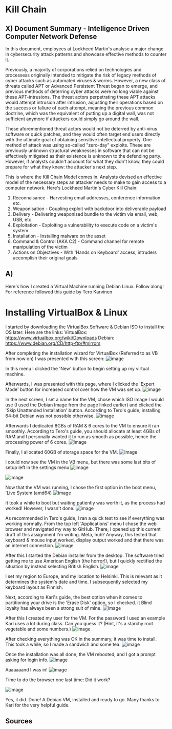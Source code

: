 # Kill  Chain

## X) Document Summary - Intelligence Driven Computer Network Defense
In this document, employees at Lockheed Martin's analyse a major change in cybersecurity attack patterns and showcase
effective methods to counter it.

Previously, a majority of corporations relied on technologies and processess originally intended to mitigate the risk of legacy methods of cyber attacks such as
automated viruses & worms. However, a new class of threats called APT or Advanced Persistent Threat began to emerge, and previous methods of deterring cyber attacks were
no long viable against these APT-intrusions. The threat actors perpetrating these APT attacks would attempt intrusion after intrusion, adjusting their operations based on the success
or faliure of each attempt, meaning the previous common doctrine, which was the equivalent of putting up a digital wall, was not sufficient anymore if attackers could simply go around the wall.

These aforementioned threat actors would not be deterred by anti-virus software or quick patches, and they would often target end users directly with the ultimate goal of obtaining
sensitive intellectual property. One method of attack was using so-called "zero-day" exploits. These are previously unknown structural weaknesses in software that can not be effectively mitigated as their existence is unknown to the defending party. However, if analysts couldn't account for what they didn't know, they could prepare for what they knew: the attacker's next step.

This is where the Kill Chain Model comes in. Analysts devised an effective model of the necessary steps an attacker needs to make to gain access to a computer network.
Here's Lockheed Martin's Cyber Kill Chain:

 1. Reconnaisance - Harvesting email addresses, conference information etc.
 2. Weaponisation - Coupling exploit with backdoor into deliverable payload
 3. Delivery - Delivering weaponised bundle to the victim via email, web, USB, etc.
 4. Exploitation - Exploiting a vulnerability to execute code on a victim's system
 5. Installation - Installing malware on the asset
 6. Command & Control (AKA C2) - Command channel for remote manipulation of the victim
 7. Actions on Objectives - With 'Hands on Keyboard' access, intruders accomplish their original goals

## A)
Here's how I created a Virtual Machine running Debian Linux. Follow along!
For reference followed this guide by Tero Karvinen

# Installing VirtualBox & Linux
I started by downloading the VirtualBox Software & Debian ISO to install the OS later:
Here are the links:
VirtualBox: https://www.virtualbox.org/wiki/Downloads
Debian: https://www.debian.org/CD/http-ftp/#mirrors

After completing the installation wizard for VirtualBox (Referred to as VB from now on) I was presented with this screen:
![image](https://github.com/user-attachments/assets/ea09fb8a-1541-4a5d-ab28-506b7762a175)

In this menu I clicked the 'New' button to begin setting up my virtual machine.

Afterwards, I was presented with this page, where I clicked the 'Expert Mode' button for increased control over how the VM was set up.
![image](https://github.com/user-attachments/assets/ac1dd87e-a89f-4562-917c-4310c60c052a)

In the next screen, I set a name for the VM, chose which ISO Image I would use (I used the Debian Image from the page linked earlier) and clicked the 'Skip Unattended Installation'
button. According to Tero's guide, installing 64-bit Debian was not possible otherwise.
![image](https://github.com/user-attachments/assets/4d8d126c-7ac3-485a-8b35-398469d07d5e)

Afterwards I dedicated 8GBs of RAM & 6 cores to the VM to ensure it ran smoothly. According to Tero's guide, you should allocate at least 4GBs of RAM and I personally wanted it to run as smooth as possible,
hence the processing power of 6 cores.
![image](https://github.com/user-attachments/assets/51be39b4-e559-4141-8c78-13ff33cc0a4b)

Finally, I allocated 60GB of storage space for the VM.
![image](https://github.com/user-attachments/assets/190a6e5b-d491-47aa-ad25-f0d25e8e042b)

I could now see the VM in the VB menu, but there was some last bits of setup left in the settings menu
![image](https://github.com/user-attachments/assets/f53b817a-3553-4ee4-88a2-ae2d6343041d)

![image](https://github.com/user-attachments/assets/68f703a3-69bd-4a79-9a83-7b1dc0b519c1)

Now that the VM was running, I chose the first option in the boot menu, 'Live System (amd64)
![image](https://github.com/user-attachments/assets/57a0ba55-70c3-42c8-a778-bd56a330f558)

It took a while to boot but waiting patiently was worth it, as the process had worked! However, I wasn't done.
![image](https://github.com/user-attachments/assets/41545458-f5e9-4c04-bc0f-a850ccd05522)

As recommended in Tero's guide, I ran a quick test to see if everything was working normally. From the top left 'Applications' menu I chose the web browser and navigated my way to GitHub.
There, I opened up this current draft of this assignment I'm writing. Meta, huh? Anyway, this tested that keyboard & mouse input worked, display output worked and that there was an internet connection.
![image](https://github.com/user-attachments/assets/5f752970-93c1-4442-9fd0-45cbe594f89f)

After this I started the Debian installer from the desktop. The software tried getting me to use American English (the horror!), but I quickly rectified the situation by instead selecting British English.
![image](https://github.com/user-attachments/assets/6d92034b-7926-4237-842a-4126cb490aa0)

I set my region to Europe, and my location to Helsinki. This is relevant as it determines the system's date and time. I subsequently selected my keyboard layout as Finnish.

Next, according to Kari's guide, the best option when it comes to partitioning your drive is the 'Erase Disk' option, so I checked. it Blind loyalty has always been a strong suit of mine.
![image](https://github.com/user-attachments/assets/abc5d35f-f040-4f2b-b006-e3e2e5c2c277)

After this I created my user for the VM. For the password I used an example Kari uses a lot during class. Can you guess it? (Hint, it's a starchy root vegetable and some numbers.)
![image](https://github.com/user-attachments/assets/a4234bd0-79c0-4b90-a194-dadda06e01aa)

After checking everything was OK in the summary, it was time to install. This took a while, so I made a sandwich and some tea.
![image](https://github.com/user-attachments/assets/cb4a76b9-1649-41b7-8e9d-9ca096e4b8f6)

Once the installation was all done, the VM rebooted, and I got a prompt asking for login info.
![image](https://github.com/user-attachments/assets/5e4e20f6-25c9-48ac-a90f-3266159ff117)

Aaaaaaand I was in!
![image](https://github.com/user-attachments/assets/16623aaf-3dd5-4898-99c9-83ce209d1e93)

Time to do the browser one last time:
Did it work?

![image](https://github.com/user-attachments/assets/982cc442-2b3e-484e-ac4e-6cd44fca6388)

Yes, it did. 
Done! A Debian VM, installed and ready to go. Many thanks to Kari for the very helpful guide.





























## Sources

